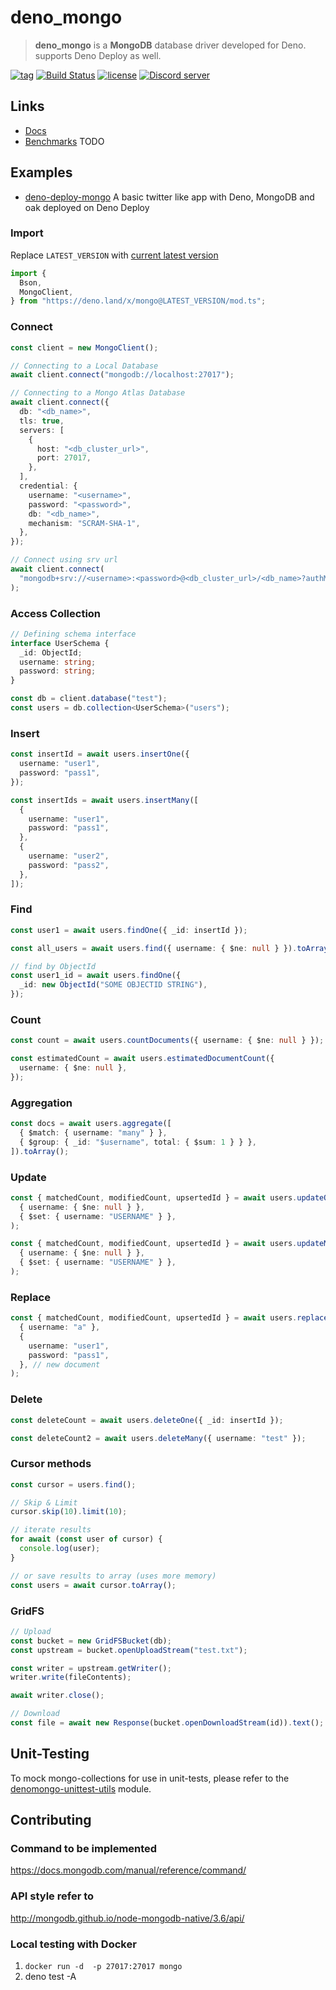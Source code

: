 # deno_mongo

> **deno_mongo** is a **MongoDB** database driver developed for Deno. supports
> Deno Deploy as well.

[![tag](https://img.shields.io/github/tag/manyuanrong/deno_mongo.svg)](https://github.com/manyuanrong/deno_mongo/releases)
[![Build Status](https://github.com/manyuanrong/deno_mongo/workflows/ci/badge.svg?branch=main)](https://github.com/manyuanrong/deno_mongo/actions)
[![license](https://img.shields.io/github/license/manyuanrong/deno_mongo.svg)](https://github.com/manyuanrong/deno_mongo)
[![Discord server](https://img.shields.io/discord/768918486575480863?color=blue&label=Ask%20for%20help%20here&logo=discord&style=flat-square)](https://discord.gg/HEdTCvZUSf)

## Links

- [Docs](https://doc.deno.land/https/deno.land/x/mongo/mod.ts)
- [Benchmarks]() TODO

## Examples

- [deno-deploy-mongo](https://github.com/erfanium/deno-deploy-mongo) A basic
  twitter like app with Deno, MongoDB and oak deployed on Deno Deploy

### Import

Replace `LATEST_VERSION` with
[current latest version](https://deno.land/x/mongo)

```ts
import {
  Bson,
  MongoClient,
} from "https://deno.land/x/mongo@LATEST_VERSION/mod.ts";
```

### Connect

```ts
const client = new MongoClient();

// Connecting to a Local Database
await client.connect("mongodb://localhost:27017");

// Connecting to a Mongo Atlas Database
await client.connect({
  db: "<db_name>",
  tls: true,
  servers: [
    {
      host: "<db_cluster_url>",
      port: 27017,
    },
  ],
  credential: {
    username: "<username>",
    password: "<password>",
    db: "<db_name>",
    mechanism: "SCRAM-SHA-1",
  },
});

// Connect using srv url
await client.connect(
  "mongodb+srv://<username>:<password>@<db_cluster_url>/<db_name>?authMechanism=SCRAM-SHA-1",
);
```

### Access Collection

```ts
// Defining schema interface
interface UserSchema {
  _id: ObjectId;
  username: string;
  password: string;
}

const db = client.database("test");
const users = db.collection<UserSchema>("users");
```

### Insert

```ts
const insertId = await users.insertOne({
  username: "user1",
  password: "pass1",
});

const insertIds = await users.insertMany([
  {
    username: "user1",
    password: "pass1",
  },
  {
    username: "user2",
    password: "pass2",
  },
]);
```

### Find

```ts
const user1 = await users.findOne({ _id: insertId });

const all_users = await users.find({ username: { $ne: null } }).toArray();

// find by ObjectId
const user1_id = await users.findOne({
  _id: new ObjectId("SOME OBJECTID STRING"),
});
```

### Count

```ts
const count = await users.countDocuments({ username: { $ne: null } });

const estimatedCount = await users.estimatedDocumentCount({
  username: { $ne: null },
});
```

### Aggregation

```ts
const docs = await users.aggregate([
  { $match: { username: "many" } },
  { $group: { _id: "$username", total: { $sum: 1 } } },
]).toArray();
```

### Update

```ts
const { matchedCount, modifiedCount, upsertedId } = await users.updateOne(
  { username: { $ne: null } },
  { $set: { username: "USERNAME" } },
);

const { matchedCount, modifiedCount, upsertedId } = await users.updateMany(
  { username: { $ne: null } },
  { $set: { username: "USERNAME" } },
);
```

### Replace

```ts
const { matchedCount, modifiedCount, upsertedId } = await users.replaceOne(
  { username: "a" },
  {
    username: "user1",
    password: "pass1",
  }, // new document
);
```

### Delete

```ts
const deleteCount = await users.deleteOne({ _id: insertId });

const deleteCount2 = await users.deleteMany({ username: "test" });
```

### Cursor methods

```ts
const cursor = users.find();

// Skip & Limit
cursor.skip(10).limit(10);

// iterate results
for await (const user of cursor) {
  console.log(user);
}

// or save results to array (uses more memory)
const users = await cursor.toArray();
```

### GridFS

```ts
// Upload
const bucket = new GridFSBucket(db);
const upstream = bucket.openUploadStream("test.txt");

const writer = upstream.getWriter();
writer.write(fileContents);

await writer.close();

// Download
const file = await new Response(bucket.openDownloadStream(id)).text();
```

## Unit-Testing
To mock mongo-collections for use in unit-tests, please refer to the 
[denomongo-unittest-utils](https://deno.land/x/denomongo_unittest_utils) module.

## Contributing

### Command to be implemented

https://docs.mongodb.com/manual/reference/command/

### API style refer to

http://mongodb.github.io/node-mongodb-native/3.6/api/

### Local testing with Docker

1. `docker run -d  -p 27017:27017 mongo`
2. deno test -A
